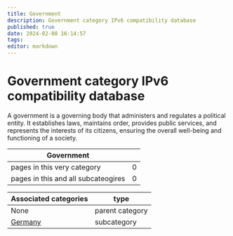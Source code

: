 ```yaml
---
title: Government
description: Government category IPv6 compatibility database
published: true
date: 2024-02-08 16:14:57 
tags:
editor: markdown
---
```


# Government category IPv6 compatibility database


A government is a governing body that administers and regulates a political entity. It establishes laws, maintains order, provides public services, and represents the interests of its citizens, ensuring the overall well-being and functioning of a society.


| Government   |   |
| - | - |
| pages in this very category | 0 |
| pages in this and all subcateogires | 0 |

| Associated categories | type |
| - | - |
| None | parent category |
| [Germany](/Germany) | subcategory |